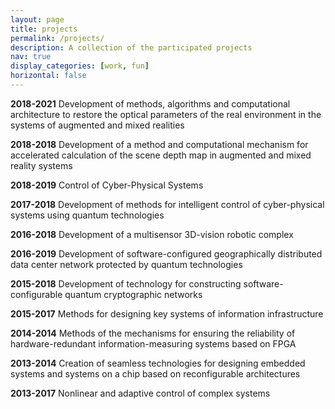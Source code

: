 ```yaml
---
layout: page
title: projects
permalink: /projects/
description: A collection of the participated projects
nav: true
display_categories: [work, fun]
horizontal: false
---
```


**2018-2021**	Development of methods, algorithms and computational architecture to restore the optical parameters of the real environment in the systems of augmented and mixed realities

**2018-2018**	Development of a method and computational mechanism for accelerated calculation of the scene depth map in augmented and mixed reality systems
	
**2018-2019**	Control of Cyber-Physical Systems

**2017-2018**	Development of methods for intelligent control of cyber-physical systems using quantum technologies

**2016-2018**	Development of a multisensor 3D-vision robotic complex

**2016-2019**	Development of software-configured geographically distributed data center network protected by quantum technologies

**2015-2018**	Development of technology for constructing software-configurable quantum cryptographic networks

**2015-2017**	Methods for designing key systems of information infrastructure

**2014-2014**	Methods of the mechanisms for ensuring the reliability of hardware-redundant information-measuring systems based on FPGA

**2013-2014**	Creation of seamless technologies for designing embedded systems and systems on a chip based on reconfigurable architectures

**2013-2017**	Nonlinear and adaptive control of complex systems
